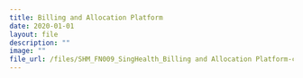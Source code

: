 ```yaml
---
title: Billing and Allocation Platform
date: 2020-01-01
layout: file
description: ""
image: ""
file_url: /files/SHM_FN009_SingHealth_Billing and Allocation Platform-combine.pdf
---
```

